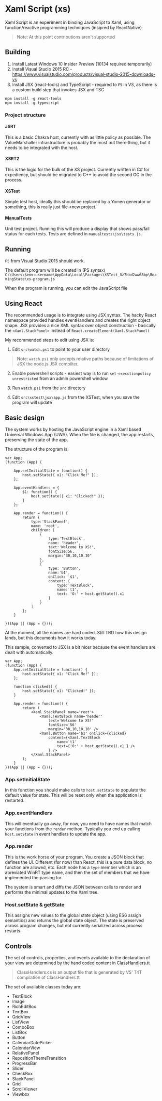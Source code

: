 # Xaml Script (xs)

Xaml Script is an experiment in binding JavaScript to Xaml, using function/reactive 
programming techniques (insipred by ReactNative)

> Note: At this point contributions aren't supported

## Building

1. Install Latest Windows 10 Insider Preview (10134 required temporarily)
2. Install Visual Studio 2015 RC - https://www.visualstudio.com/products/visual-studio-2015-downloads-vs
3. Install JSX (react-tools) and TypeScript - required to `F5` in VS, as there is a custom build 
step that invokes JSX and TSC
```
npm install -g react-tools
npm install -g typescript
```

### Project structure

#### JSRT
This is a basic Chakra host, currently with as little policy as possible. The ValueMarshaller 
infrastructure is probably the most out there thing, but it needs to be integrated with the host.

#### XSRT2
This is the logic for the bulk of the XS project. Currently written in C# for expediency, but should 
be migrated to C++ to avoid the second GC in the process.

#### XSTest
Simple test host, ideally this should be replaced by a Yomen generator or something, this is really 
just file->new project.

#### ManualTests
Unit test project. Running this will produce a display that shows pass/fail status for each tests.
Tests are defined in `manualtests\jsx\tests.js`.

## Running

`F5` from Visual Studio 2015 should work. 

The default program will be created in (PS syntax)
`C:\Users\$env:username\AppData\Local\Packages\XSTest_8z7hbd2ww68bp\RoamingState\xs-program.js`

When the program is running, you can edit the JavaScript file

## Using React

The recommended usage is to integrate using JSX syntax. The hacky React namespace provided handles
eventHandlers and creates the right object shape. JSX provides a nice XML syntax over object
construction - basically the `<Xaml.StackPanel>` instead of `React.createElement(Xaml.StackPanel)`

My recommended steps to edit using JSX is:

1. Edit `src\watch.ps1` to point to your user directory
> Note: `watch.ps1` only accepts relative paths because of limitations of JSX the node.js 
> JSX compilter. 

2. Enable powershell scripts - easiest way is to run `set-executionpolicy unrestricted` from 
an admin powershell window

3. Run `watch.ps1` from the `src` directory

4. Edit `src\xstest\jsx\app.js` from the XSTest, when you save the program will update

## Basic design

The system works by hosting the JavaScript engine in a Xaml based Universal Windows App 
(UWA). When the file is changed, the app restarts, preserving the state of the app.

The structure of the program is:

```
var App;
(function (App) {

    App.setInitialState = function() {
        host.setState({ x1: "Click Me!" });
    };
    
    App.eventHandlers = {
        $1: function() {
            host.setState({ x1: "Clicked!" });
        }
    };
    
    App.render = function() {
        return { 
            type:'StackPanel', 
            name: 'root',
            children: [
                {
                    type:'TextBlock', 
                    name: 'header',
                    text:'Welcome to XS!', 
                    fontSize:56, 
                    margin:"30,10,10,10" 
                },
                {
                    type: 'Button',
                    name:'b1',
                    onClick: '$1',
                    content: {
                        type:'TextBlock',
                        name:'t1',
                        text: 'O:' + host.getState().x1
                    }  
                }
            ]
        };
    }
    
})(App || (App = {}));
```

At the moment, all the names are hard coded. Still TBD how this design lands, 
but this documents how it works today.

This sample, converted to JSX is a bit nicer because the event handlers are
dealt with automatically.

```
var App;
(function (App) {
    App.setInitialState = function() {
        host.setState({ x1: "Click Me!" });
    };
    
    function clicked() {
        host.setState({ x1: "Clicked!" });
    }

    App.render = function() {
        return (
            <Xaml.StackPanel name='root'>
                <Xaml.TextBlock name='header' 
                    text='Welcome to XS!' 
                    fontSize='56'
                    margin='30,10,10,10' />
                <Xaml.Button name='b1' onClick={clicked}
                    content={<Xaml.TextBlock
                        name='t1'
                        text={'O:' + host.getState().x1 } /> 
                    } />
            </Xaml.StackPanel>
        );
    }
})(App || (App = {}));
```

### App.setInitialState
In this function you should make calls to `host.setState` to populate the default
value for state. This will be reset only when the application is restarted.

### App.eventHandlers
This will eventually go away, for now, you need to have names that match your functions
from the `render` method. Typically you end up calling `host.setState` in event
handlers to update the app.

### App.render
This is the work horse of your program. You create a JSON block that defines the UI.
Different (for now) than React, this is a pure data block, no function are allowed, etc.
Each node has a `type` member which is an abreviated WinRT type name, and then the
set of members that we have implemented the parsing for.

The system is smart and diffs the JSON between calls to render and performs the minimal 
updates to the Xaml tree.

### Host.setState & getState
This assigns new values to the global state object (using ES6 assign semantics) and
returns the global state object. The state is preserved across program changes, but
not currently serialized across process restarts.

## Controls
The set of controls, properties, and events available to the declaration of your
view are determined by the hand coded content in ClassHandlers.tt

> ClassHandlers.cs is an output file that is generated by VS' T4T compilation
> of ClassHandlers.tt

The set of available classes today are:
* TextBlock
* Image
* RichEditBox
* TextBox
* GridView
* ListView
* ComboBox
* ListBox
* Button
* CalendarDatePicker
* CalendarView
* RelativePanel
* RepositionThemeTransition
* ProgressBar
* Slider
* CheckBox
* StackPanel
* Grid
* ScrollViewer
* Viewbox

